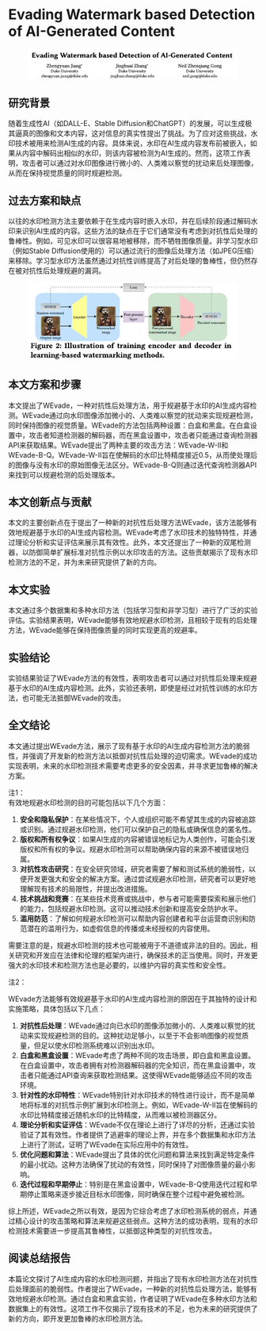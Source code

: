 # Evading Watermark based Detection of AI-Generated Content

<figure><img src="../.gitbook/assets/image (6) (1) (1) (1) (1) (1) (1).png" alt=""><figcaption></figcaption></figure>

## 研究背景

随着生成性AI（如DALL-E、Stable Diffusion和ChatGPT）的发展，可以生成极其逼真的图像和文本内容，这对信息的真实性提出了挑战。为了应对这些挑战，水印技术被用来检测AI生成的内容。具体来说，水印在AI生成内容发布前被嵌入，如果从内容中解码出相似的水印，则该内容被检测为AI生成的。然而，这项工作表明，攻击者可以通过对水印图像进行微小的、人类难以察觉的扰动来后处理图像，从而在保持视觉质量的同时规避检测。

## 过去方案和缺点

以往的水印检测方法主要依赖于在生成内容时嵌入水印，并在后续阶段通过解码水印来识别AI生成的内容。这些方法的缺点在于它们通常没有考虑到对抗性后处理的鲁棒性。例如，可见水印可以很容易地被移除，而不牺牲图像质量。非学习型水印（例如Stable Diffusion使用的）可以通过流行的图像后处理方法（如JPEG压缩）来移除。学习型水印方法虽然通过对抗性训练提高了对后处理的鲁棒性，但仍然存在被对抗性后处理规避的漏洞。

<figure><img src="../.gitbook/assets/image (7) (1) (1) (1) (1) (1).png" alt=""><figcaption></figcaption></figure>

## 本文方案和步骤

本文提出了WEvade，一种对抗性后处理方法，用于规避基于水印的AI生成内容检测。WEvade通过向水印图像添加微小的、人类难以察觉的扰动来实现规避检测，同时保持图像的视觉质量。WEvade的方法包括两种设置：白盒和黑盒。在白盒设置中，攻击者知道检测器的解码器，而在黑盒设置中，攻击者只能通过查询检测器API来获取结果。WEvade提出了两种主要的攻击方法：WEvade-W-II和WEvade-B-Q。WEvade-W-II旨在使解码的水印比特精度接近0.5，从而使处理后的图像与没有水印的原始图像无法区分。WEvade-B-Q则通过迭代查询检测器API来找到可以规避检测的后处理版本。

## 本文创新点与贡献

本文的主要创新点在于提出了一种新的对抗性后处理方法WEvade，该方法能够有效地规避基于水印的AI生成内容检测。WEvade考虑了水印技术的独特特性，并通过理论分析和实证评估来展示其有效性。此外，本文还提出了一种新的双尾检测器，以防御简单扩展标准对抗性示例以水印攻击的方法。这些贡献揭示了现有水印检测方法的不足，并为未来研究提供了新的方向。

## 本文实验

本文通过多个数据集和多种水印方法（包括学习型和非学习型）进行了广泛的实验评估。实验结果表明，WEvade能够有效地规避水印检测，且相较于现有的后处理方法，WEvade能够在保持图像质量的同时实现更高的规避率。

## 实验结论

实验结果验证了WEvade方法的有效性，表明攻击者可以通过对抗性后处理来规避基于水印的AI生成内容检测。此外，实验还表明，即使是经过对抗性训练的水印方法，也可能无法抵御WEvade的攻击。

## 全文结论

本文通过提出WEvade方法，展示了现有基于水印的AI生成内容检测方法的脆弱性，并强调了开发新的检测方法以抵御对抗性后处理的迫切需求。WEvade的成功实现表明，未来的水印检测技术需要考虑更多的安全因素，并寻求更加鲁棒的解决方案。



注1：\
有效地规避水印检测的目的可能包括以下几个方面：

1. **安全和隐私保护**：在某些情况下，个人或组织可能不希望其生成的内容被追踪或识别。通过规避水印检测，他们可以保护自己的隐私或确保信息的匿名性。
2. **版权和所有权争议**：如果AI生成的内容被错误地标记为人类创作，可能会引发版权和所有权的争议。规避水印检测可以帮助确保内容的来源不被错误地归属。
3. **对抗性攻击研究**：在安全研究领域，研究者需要了解和测试系统的脆弱性，以便开发更强大和安全的解决方案。通过尝试规避水印检测，研究者可以更好地理解现有技术的局限性，并提出改进措施。
4. **技术挑战和竞赛**：在某些技术竞赛或挑战中，参与者可能需要探索和展示他们的能力，包括规避水印检测。这可以推动技术创新和提高安全防护水平。
5. **滥用防范**：了解如何规避水印检测可以帮助内容创建者和平台运营商识别和防范潜在的滥用行为，如虚假信息的传播或未经授权的内容使用。

需要注意的是，规避水印检测的技术也可能被用于不道德或非法的目的。因此，相关研究和开发应在法律和伦理的框架内进行，确保技术的正当使用。同时，开发更强大的水印技术和检测方法也是必要的，以维护内容的真实性和安全性。



注2：

WEvade方法能够有效规避基于水印的AI生成内容检测的原因在于其独特的设计和实施策略，具体包括以下几点：

1. **对抗性后处理**：WEvade通过向已水印的图像添加微小的、人类难以察觉的扰动来实现规避检测的目的。这种扰动足够小，以至于不会影响图像的视觉质量，但足以使水印检测系统难以识别出水印。
2. **白盒和黑盒设置**：WEvade考虑了两种不同的攻击场景，即白盒和黑盒设置。在白盒设置中，攻击者拥有对检测器解码器的完全知识，而在黑盒设置中，攻击者只能通过API查询来获取检测结果。这使得WEvade能够适应不同的攻击环境。
3. **针对性的水印特性**：WEvade特别针对水印技术的特性进行设计，而不是简单地将标准的对抗性示例扩展到水印检测上。例如，WEvade-W-II旨在使解码的水印比特精度接近随机水印的比特精度，从而难以被检测器区分。
4. **理论分析和实证评估**：WEvade不仅在理论上进行了详尽的分析，还通过实验验证了其有效性。作者提供了逃避率的理论上界，并在多个数据集和水印方法上进行了测试，证明了WEvade在实际应用中的有效性。
5. **优化问题和算法**：WEvade提出了具体的优化问题和算法来找到满足特定条件的最小扰动。这种方法确保了扰动的有效性，同时保持了对图像质量的最小影响。
6. **迭代过程和早期停止**：特别是在黑盒设置中，WEvade-B-Q使用迭代过程和早期停止策略来逐步接近目标水印图像，同时确保在整个过程中避免被检测。

综上所述，WEvade之所以有效，是因为它综合考虑了水印检测系统的弱点，并通过精心设计的攻击策略和算法来规避这些弱点。这种方法的成功表明，现有的水印检测技术需要进一步提高其鲁棒性，以抵御这种类型的对抗性攻击。





## 阅读总结报告

本篇论文探讨了AI生成内容的水印检测问题，并指出了现有水印检测方法在对抗性后处理面前的脆弱性。作者提出了WEvade，一种新的对抗性后处理方法，能够有效地规避水印检测。通过白盒和黑盒实验，作者证明了WEvade在多种水印方法和数据集上的有效性。这项工作不仅揭示了现有技术的不足，也为未来的研究提供了新的方向，即开发更加鲁棒的水印检测方法。
